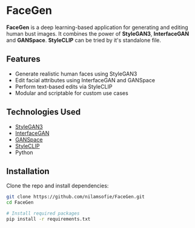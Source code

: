 # FaceGen 

**FaceGen** is a deep learning-based application for generating and editing human bust images. It combines the power of **StyleGAN3**, **InterfaceGAN** and **GANSpace**. **StyleCLIP** can be tried by it's standalone file. 

## Features

- Generate realistic human faces using StyleGAN3
- Edit facial attributes using InterfaceGAN and GANSpace
- Perform text-based edits via StyleCLIP
- Modular and scriptable for custom use cases

## Technologies Used

- [StyleGAN3](https://github.com/NVlabs/stylegan3)
- [InterfaceGAN](https://github.com/ShenYujun/InterfaceGAN)
- [GANSpace](https://github.com/harskish/ganspace)
- [StyleCLIP](https://github.com/orpatashnik/StyleCLIP)
- Python 

## Installation

Clone the repo and install dependencies:

```bash
git clone https://github.com/nilamsofie/FaceGen.git
cd FaceGen

# Install required packages
pip install -r requirements.txt
